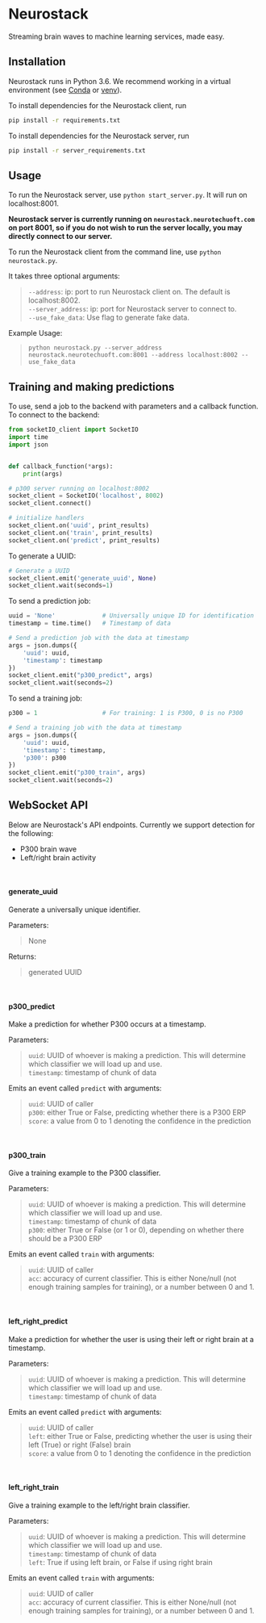 
# Neurostack

Streaming brain waves to machine learning services, made easy.

## Installation

Neurostack runs in Python 3.6. We recommend working in a virtual environment (see [Conda](https://www.anaconda.com/) or [venv](https://docs.python.org/3/library/venv.html)).

To install dependencies for the Neurostack client, run
```bash
pip install -r requirements.txt
```

To install dependencies for the Neurostack server, run
```bash
pip install -r server_requirements.txt
```

## Usage

To run the Neurostack server, use `python start_server.py`. It will run on localhost:8001.

__Neurostack server is currently running on `neurostack.neurotechuoft.com` on port 8001, so if you do not wish to run the server locally, you may directly connect to our server.__

To run the Neurostack client from the command line, use `python neurostack.py`.

It takes three optional arguments:

> `--address`: ip: port to run Neurostack client on. The default is localhost:8002.\
>`--server_address`: ip: port for Neurostack server to connect to.\
>`--use_fake_data`: Use flag to generate fake data.

Example Usage:

>`python neurostack.py --server_address neurostack.neurotechuoft.com:8001 --address localhost:8002 --use_fake_data`


## Training and making predictions

To use, send a job to the backend with parameters and a callback function. To connect to the backend:

```python
from socketIO_client import SocketIO
import time
import json


def callback_function(*args):
    print(args)

# p300 server running on localhost:8002
socket_client = SocketIO('localhost', 8002)
socket_client.connect()

# initialize handlers
socket_client.on('uuid', print_results)
socket_client.on('train', print_results)
socket_client.on('predict', print_results)
```

To generate a UUID:

```python
# Generate a UUID
socket_client.emit('generate_uuid', None)
socket_client.wait(seconds=1)
```

To send a prediction job:

```python
uuid = 'None'             # Universally unique ID for identification
timestamp = time.time()   # Timestamp of data

# Send a prediction job with the data at timestamp
args = json.dumps({
    'uuid': uuid,
    'timestamp': timestamp
})
socket_client.emit("p300_predict", args)
socket_client.wait(seconds=2)
```

To send a training job:

```python
p300 = 1                  # For training: 1 is P300, 0 is no P300

# Send a training job with the data at timestamp
args = json.dumps({
    'uuid': uuid,
    'timestamp': timestamp,
    'p300': p300
})
socket_client.emit("p300_train", args)
socket_client.wait(seconds=2)
```

## WebSocket API

Below are Neurostack's API endpoints. Currently we support detection for the following:

- P300 brain wave
- Left/right brain activity

<br/>

#### generate_uuid
Generate a universally unique identifier.

Parameters:
> None

Returns:
> generated UUID

<br/>

#### p300_predict
Make a prediction for whether P300 occurs at a timestamp.

Parameters:
> `uuid`: UUID of whoever is making a prediction. This will determine which classifier we will load up and use.  
`timestamp`: timestamp of chunk of data

Emits an event called `predict` with arguments:
> `uuid`: UUID of caller  
`p300`: either True or False, predicting whether there is a P300 ERP  
`score`: a value from 0 to 1 denoting the confidence in the prediction

<br/>

#### p300_train
Give a training example to the P300 classifier.

Parameters:
> `uuid`: UUID of whoever is making a prediction. This will determine which classifier we will load up and use.  
`timestamp`: timestamp of chunk of data  
`p300`: either True or False (or 1 or 0), depending on whether there should be a P300 ERP

Emits an event called `train` with arguments:
> `uuid`: UUID of caller  
`acc`: accuracy of current classifier. This is either None/null (not enough training samples for training), or a number between 0 and 1.

<br/>

#### left_right_predict
Make a prediction for whether the user is using their left or right brain at a timestamp.

Parameters:
> `uuid`: UUID of whoever is making a prediction. This will determine which classifier we will load up and use.  
`timestamp`: timestamp of chunk of data

Emits an event called `predict` with arguments:
> `uuid`: UUID of caller  
`left`: either True or False, predicting whether the user is using their left (True) or right (False) brain  
`score`: a value from 0 to 1 denoting the confidence in the prediction

<br/>

#### left_right_train
Give a training example to the left/right brain classifier.

Parameters:
> `uuid`: UUID of whoever is making a prediction. This will determine which classifier we will load up and use.  
`timestamp`: timestamp of chunk of data  
`left`: True if using left brain, or False if using right brain

Emits an event called `train` with arguments:
> `uuid`: UUID of caller  
`acc`: accuracy of current classifier. This is either None/null (not enough training samples for training), or a number between 0 and 1.

